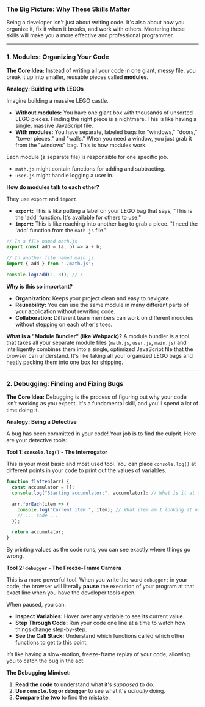 ### The Big Picture: Why These Skills Matter

Being a developer isn't just about writing code. It's also about how you organize it, fix it when it breaks, and work with others. Mastering these skills will make you a more effective and professional programmer.

---

### 1. Modules: Organizing Your Code

**The Core Idea:** Instead of writing all your code in one giant, messy file, you break it up into smaller, reusable pieces called **modules**.

**Analogy: Building with LEGOs**

Imagine building a massive LEGO castle.
*   **Without modules:** You have one giant box with thousands of unsorted LEGO pieces. Finding the right piece is a nightmare. This is like having a single, massive JavaScript file.
*   **With modules:** You have separate, labeled bags for "windows," "doors," "tower pieces," and "walls." When you need a window, you just grab it from the "windows" bag. This is how modules work.

Each module (a separate file) is responsible for one specific job.

*   `math.js` might contain functions for adding and subtracting.
*   `user.js` might handle logging a user in.

**How do modules talk to each other?**

They use `export` and `import`.

*   **`export`:** This is like putting a label on your LEGO bag that says, "This is the 'add' function. It's available for others to use."
*   **`import`:** This is like reaching into another bag to grab a piece. "I need the 'add' function from the `math.js` file."

```javascript
// In a file named math.js
export const add = (a, b) => a + b;

// In another file named main.js
import { add } from './math.js';

console.log(add(2, 3)); // 5
```

**Why is this so important?**
*   **Organization:** Keeps your project clean and easy to navigate.
*   **Reusability:** You can use the same module in many different parts of your application without rewriting code.
*   **Collaboration:** Different team members can work on different modules without stepping on each other's toes.

**What is a "Module Bundler" (like Webpack)?**
A module bundler is a tool that takes all your separate module files (`math.js`, `user.js`, `main.js`) and intelligently combines them into a single, optimized JavaScript file that the browser can understand. It's like taking all your organized LEGO bags and neatly packing them into one box for shipping.

---

### 2. Debugging: Finding and Fixing Bugs

**The Core Idea:** Debugging is the process of figuring out why your code isn't working as you expect. It's a fundamental skill, and you'll spend a lot of time doing it.

**Analogy: Being a Detective**

A bug has been committed in your code! Your job is to find the culprit. Here are your detective tools:

**Tool 1: `console.log()` - The Interrogator**

This is your most basic and most used tool. You can place `console.log()` at different points in your code to print out the values of variables.

```javascript
function flatten(arr) {
  const accumulator = [];
  console.log("Starting accumulator:", accumulator); // What is it at the start?

  arr.forEach(item => {
    console.log("Current item:", item); // What item am I looking at now?
    // ... code ...
  });

  return accumulator;
}
```
By printing values as the code runs, you can see exactly where things go wrong.

**Tool 2: `debugger` - The Freeze-Frame Camera**

This is a more powerful tool. When you write the word `debugger;` in your code, the browser will literally **pause** the execution of your program at that exact line when you have the developer tools open.

When paused, you can:
*   **Inspect Variables:** Hover over any variable to see its current value.
*   **Step Through Code:** Run your code one line at a time to watch how things change step-by-step.
*   **See the Call Stack:** Understand which functions called which other functions to get to this point.

It’s like having a slow-motion, freeze-frame replay of your code, allowing you to catch the bug in the act.

**The Debugging Mindset:**
1.  **Read the code** to understand what it's *supposed* to do.
2.  **Use `console.log` or `debugger`** to see what it's *actually* doing.
3.  **Compare the two** to find the mistake.
